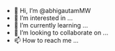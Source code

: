 - 👋 Hi, I’m @abhigautamMW
- 👀 I’m interested in ...
- 🌱 I’m currently learning ...
- 💞️ I’m looking to collaborate on ...
- 📫 How to reach me ...

<!---
abhigautamMW/abhigautamMW is a ✨ special ✨ repository because its `README.md` (this file) appears on your GitHub profile.
You can click the Preview link to take a look at your changes.
--->
